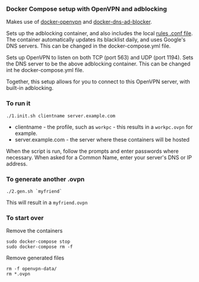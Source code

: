
### Docker Compose setup with OpenVPN and adblocking


Makes use of [docker-openvpn](https://github.com/kylemanna/docker-openvpn/) and [docker-dns-ad-blocker](https://github.com/oznu/docker-dns-ad-blocker).  


Sets up the adblocking container, and also includes the local [rules .conf file](dnsmasq-rules/myblacklist.conf). The container automatically updates its blacklist daily, and uses Google's DNS servers.  This can be changed in the docker-compose.yml file. 

Sets up OpenVPN to listen on both TCP (port 563) and UDP (port 1194).  Sets the DNS server to be the above adblocking container. This can be changed int he docker-compose.yml file. 

Together, this setup allows for you to connect to this OpenVPN server, with built-in adblocking. 

### To run it

    ./1.init.sh clientname server.example.com


* clientname - the profile, such as `workpc` - this results in a `workpc.ovpn` for example.
* server.example.com - the server where these containers will be hosted

When the script is run, follow the prompts and enter passwords where necessary. When asked for a Common Name, enter your server's DNS or IP address.


### To generate another .ovpn

    ./2.gen.sh `myfriend` 

This will result in a `myfriend.ovpn`    

### To start over

Remove the containers

    sudo docker-compose stop
    sudo docker-compose rm -f

Remove generated files

    rm -f openvpn-data/
    rm *.ovpn

    